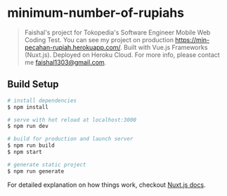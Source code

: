 # minimum-number-of-rupiahs

> Faishal&#39;s project for Tokopedia's Software Engineer Mobile Web Coding Test. You can see my project on production https://min-pecahan-rupiah.herokuapp.com/.
> Built with Vue.js Frameworks (Nuxt.js). Deployed on Heroku Cloud. For more info, please contact me faishal1303@gmail.com.

## Build Setup

``` bash
# install dependencies
$ npm install

# serve with hot reload at localhost:3000
$ npm run dev

# build for production and launch server
$ npm run build
$ npm start

# generate static project
$ npm run generate
```

For detailed explanation on how things work, checkout [Nuxt.js docs](https://nuxtjs.org).
